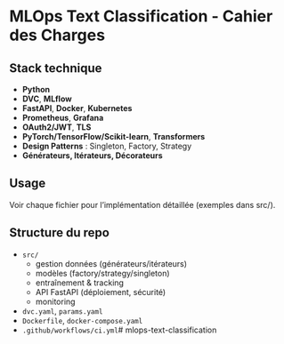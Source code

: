# MLOps Text Classification - Cahier des Charges

## Stack technique
- **Python**
- **DVC**, **MLflow**
- **FastAPI**, **Docker**, **Kubernetes**
- **Prometheus**, **Grafana**
- **OAuth2/JWT**, **TLS**
- **PyTorch/TensorFlow/Scikit-learn**, **Transformers**
- **Design Patterns** : Singleton, Factory, Strategy
- **Générateurs, Itérateurs, Décorateurs**

## Usage
Voir chaque fichier pour l’implémentation détaillée (exemples dans src/).

## Structure du repo
- `src/`
  - gestion données (générateurs/itérateurs)
  - modèles (factory/strategy/singleton)
  - entraînement & tracking
  - API FastAPI (déploiement, sécurité)
  - monitoring
- `dvc.yaml`, `params.yaml`
- `Dockerfile`, `docker-compose.yaml`
- `.github/workflows/ci.yml`#   m l o p s - t e x t - c l a s s i f i c a t i o n  
 